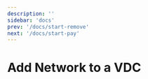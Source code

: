 ```yaml
---
description: ''
sidebar: 'docs'
prev: '/docs/start-remove'
next: '/docs/start-pay'
---
```


# Add Network to a VDC